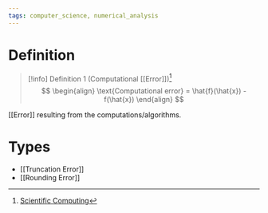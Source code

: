 ```yaml
---
tags: computer_science, numerical_analysis
---
```


# Definition

> [!info] Definition 1 (Computational [[Error]])[^1]
> $$
> \begin{align}
> \text{Computational error} = \hat{f}(\hat{x}) - f(\hat{x})
> \end{align}
> $$

[[Error]] resulting from the computations/algorithms.

# Types
- [[Truncation Error]]
- [[Rounding Error]]

[^1]: [Scientific Computing](zotero://open-pdf/library/items/UQ4SGXEK?page=18)